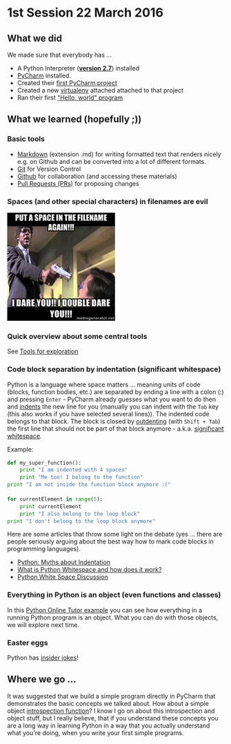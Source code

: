 # 1st Session 22 March 2016

## What we did

We made sure that everybody has ...
 
* A Python Interpreter (**[version 2.7](https://www.python.org/download/releases/2.7/)**) installed
* [PyCharm](https://www.jetbrains.com/pycharm/download/) installed.
* Created their [first PyCharm project](https://www.jetbrains.com/help/pycharm/5.0/creating-and-running-your-first-python-project.html)
* Created a new [virtualenv](https://www.jetbrains.com/help/pycharm/5.0/creating-virtual-environment.html) attached attached to that project
* Ran their first ["Hello, world" program](https://github.com/leachim6/hello-world/blob/master/p/python.py)

## What we learned (hopefully ;))

### Basic tools

* [Markdown](https://guides.github.com/features/mastering-markdown/) (extension .md) for writing formatted text that renders nicely e.g. on Github and can be converted into a lot of different formats.
* [Git](https://git-scm.com/book/en/v2/Getting-Started-About-Version-Control) for Version Control
* [Github](https://github.com/) for collaboration (and accessing these materials)
* [Pull Requests (PRs)](https://help.github.com/articles/using-pull-requests/) for proposing changes

### Spaces (and other special characters) in filenames are evil

[![spaces in filenames are evil](spaces-in-filenames-are-evil.jpg)](http://superuser.com/a/29117/381937)

### Quick overview about some central tools

See [Tools for exploration](../contents/introspection/README.md#tools-for-exploration)

### Code block separation by indentation (significant whitespace)

Python is a language where space matters ... meaning  units of code (blocks, function bodies, etc.) are separated by ending a line with a colon (:) and pressing `Enter` - PyCharm already guesses what you want to do then and [indents](http://www.diveintopython.net/getting_to_know_python/indenting_code.html) the new line for you (manually you can indent with the `Tab` key (this also works if you have selected several lines)). The indented code belongs to that block. The block is closed by [outdenting](https://www.jetbrains.com/help/pycharm/5.0/changing-indentation.html?) (with `Shift + Tab`) the first line that should not be part of that block anymore - a.k.a. [significant whitespace](https://www.python.org/dev/peps/pep-0008/#code-lay-out).

Example:

```python
def my_super_function():
    print "I am indented with 4 spaces"
    print "Me too! I belong to the function"
print "I am not inside the function block anymore :("

for currentElement in range(5):
    print currentElement
    print "I also belong to the loop block"
print "I don't belong to the loop block anymore"
```

Here are some articles that throw some light on the debate (yes ... there are people seriously arguing about the best way how to mark code blocks in programming languages).

* [Python: Myths about Indentation](http://www.secnetix.de/olli/Python/block_indentation.hawk)
* [What is Python Whitespace and how does it work?](http://stackoverflow.com/questions/13884499/what-is-python-whitespace-and-how-does-it-work)
* [Python White Space Discussion](http://c2.com/cgi/wiki?PythonWhiteSpaceDiscussion)
### Everything in Python is an object (even functions and classes)

In this [Python Online Tutor example](http://goo.gl/Yqt7hL) you can see how everything in a running Python program is an object. What you can do with those objects, we will explore next time.

### Easter eggs

Python has [insider jokes](../contents/internals/easter-eggs.ipynb)!

## Where we go ...

It was suggested that we build a simple program directly in PyCharm that demonstrates the basic concepts we talked about. How about a simple object [introspection function](../contents/introspection/introspection-function.ipynb)? I know I go on about this introspection and object stuff, but I really believe, that if you understand these concepts you are a long way in learning Python in a way that you actually understand what you're doing, when you write your first simple programs.
